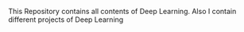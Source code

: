 This Repository contains all contents of Deep Learning.
Also I contain different projects of Deep Learning

